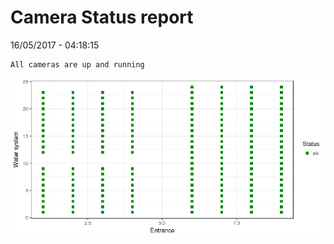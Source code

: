 Camera Status report
================
16/05/2017 - 04:18:15

    All cameras are up and running

![](camreport_files/figure-markdown_github/unnamed-chunk-2-1.png)
